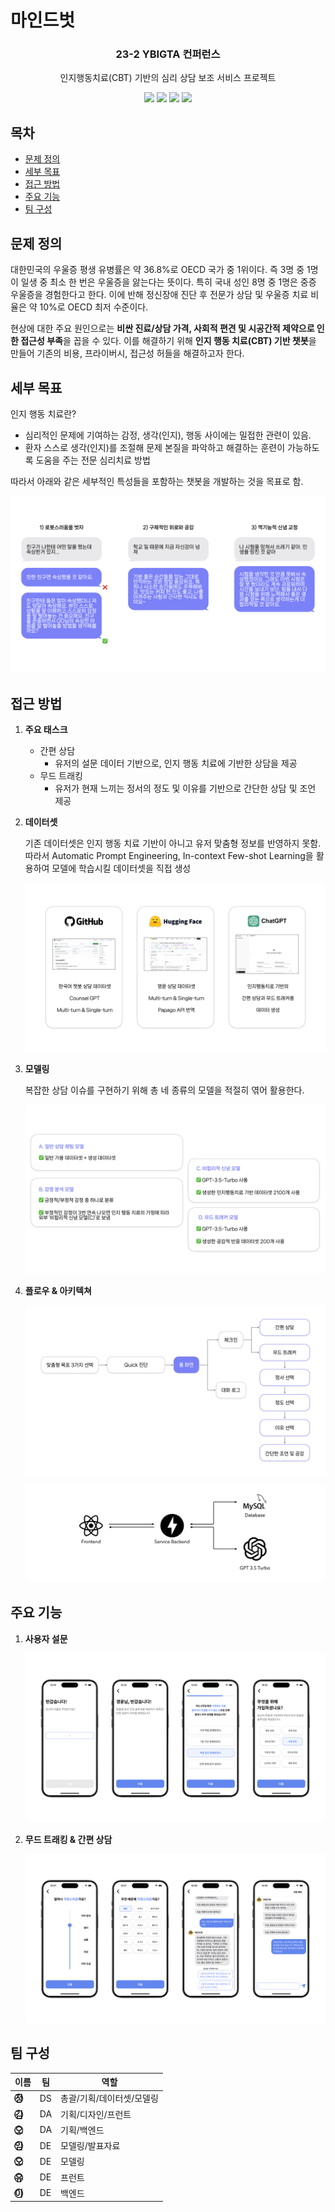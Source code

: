 # 마인드벗

<div align="center">
<h3>23-2 YBIGTA 컨퍼런스</h3>

인지행동치료(CBT) 기반의 심리 상담 보조 서비스 프로젝트

<img src="https://img.shields.io/badge/React Native-61DAFB?style=for-the-badge&logo=React&logoColor=white"> <img src="https://img.shields.io/badge/FastAPI-009688?style=for-the-badge&logo=FastAPI&logoColor=white"> <img src="https://img.shields.io/badge/OpenAI API-412991?style=for-the-badge&logo=OpenAI&logoColor=white"> <img src="https://img.shields.io/badge/MySQL-4479A1?style=for-the-badge&logo=MySQL&logoColor=white">

</div>

## 목차
- [문제 정의](#문제-정의)
- [세부 목표](#세부-목표)
- [접근 방법](#접근-방법)
- [주요 기능](#주요-기능)
- [팀 구성](#팀-구성)

## 문제 정의

대한민국의 우울증 평생 유병률은 약 36.8%로 OECD 국가 중 1위이다. 즉 3명 중 1명이 일생 중 최소 한 번은 우울증을 앓는다는 뜻이다. 특히 국내 성인 8명 중 1명은 중증 우울증을 경험한다고 한다. 이에 반해 정신장애 진단 후 전문가 상담 및 우울증 치료 비율은 약 10%로 OECD 최저 수준이다.

현상에 대한 주요 원인으로는 **비싼 진료/상담 가격, 사회적 편견 및 시공간적 제약으로 인한 접근성 부족**을 꼽을 수 있다. 이를 해결하기 위해 **인지 행동 치료(CBT) 기반 챗봇**을 만들어 기존의 비용, 프라이버시, 접근성 허들을 해결하고자 한다.

## 세부 목표

인지 행동 치료란?
- 심리적인 문제에 기여하는 감정, 생각(인지), 행동 사이에는 밀접한 관련이 있음.
- 환자 스스로 생각(인지)를 조절해 문제 본질을 파악하고 해결하는 훈련이 가능하도록 도움을 주는 전문 심리치료 방법

따라서 아래와 같은 세부적인 특성들을 포함하는 챗봇을 개발하는 것을 목표로 함.

<img src="imgs/001.png" alt="objective" />

## 접근 방법

1. **주요 태스크**
    - 간편 상담
        - 유저의 설문 데이터 기반으로, 인지 행동 치료에 기반한 상담을 제공
    - 무드 트래킹
        - 유저가 현재 느끼는 정서의 정도 및 이유를 기반으로 간단한 상담 및 조언 제공

2. **데이터셋**
    
    기존 데이터셋은 인지 행동 치료 기반이 아니고 유저 맞춤형 정보를 반영하지 못함. 따라서 Automatic Prompt Engineering, In-context Few-shot Learning을 활용하여 모델에 학습시킬 데이터셋을 직접 생성

    <img src="imgs/002.png" alt="dataset" />

3. **모델링**

    복잡한 상담 이슈를 구현하기 위해 총 네 종류의 모델을 적절히 엮어 활용한다.
    
    <img src="imgs/003.png" alt="model" />

4. **플로우 & 아키텍쳐**

    <img src="imgs/004.png" alt="flow" />

    ![Service architecture](/imgs/arch.png)


## 주요 기능

1. **사용자 설문**

    <img src="imgs/005.png" alt="survey" />

2. **무드 트래킹 & 간편 상담**

    <img src="imgs/006.png" alt="mood" />

## 팀 구성

|이름|팀|역할|
|-|-|-|
|**정⃝⃝**|DS|총괄/기획/데이터셋/모델링|
|**김⃝⃝**|DA|기획/디자인/프런트|
|**오⃝⃝**|DA|기획/백엔드|
|**임⃝⃝**|DE|모델링/발표자료|
|**오⃝⃝**|DE|모델링|
|**유⃝⃝**|DE|프런트|
|**이⃝⃝**|DE|백엔드|

